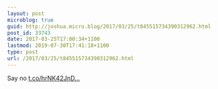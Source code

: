 ```yaml
---
layout: post
microblog: true
guid: http://joshua.micro.blog/2017/03/25/t845515734390312962.html
post_id: 33743
date: 2017-03-25T17:00:34+1100
lastmod: 2019-07-30T17:41:18+1100
type: post
url: /2017/03/25/t845515734390312962.html
---
```

Say no [t.co/hrNK42JnD...](https://t.co/hrNK42JnDr)
